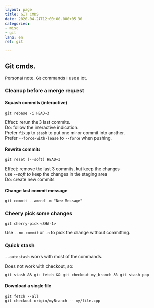 ```yaml
---
layout: page
title: GIT CMDS
date: 2020-04-24T12:00:00.000+05:30
categories:
- misc
- git
lang: en
ref: git

---
```

## Git cmds.

Personal note. Git commands I use a lot. 

### Cleanup before a merge request

#### Squash commits (interactive)

    git rebase -i HEAD~3 

Effect: rerun the 3 last commits.  
Do: follow the interactive indication.  
Prefer `fixup` to `stash` to put one minor commit into another.  
Prefer `--force-with-lease` to `--force` when pushing.

#### Rewrite commits

    git reset (--soft) HEAD~3

Effect: remove the last 3 commits, but keep the changes  
use _--soft to_ keep the changes in the staging area  
Do: create new commits

#### Change last commit message

    git commit --amend -m "New Message"

### Cheery pick some changes

    git cherry-pick <SHA-1>

Use `--no-commit`  or `-n` to pick the change without committing.

### Quick stash

`--autostash` works with most of the commands.

Does not work with checkout, so:

    git stash && git fetch && git checkout my_branch && git stash pop

#### Download a single file

    git fetch --all
    git checkout origin/myBranch -- my/file.cpp